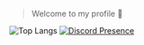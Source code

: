 > Welcome to my profile 👋

![Top Langs](https://github-readme-stats.vercel.app/api/top-langs/?username=oneheka&layout=compact&theme=merko)
[![Discord Presence](https://lanyard.cnrad.dev/api758717520525000794?bg=121613&showDisplayName=true&hideStatus=true)](https://discord.com/users/api758717520525000794)
